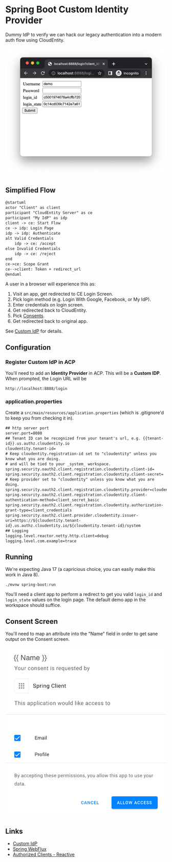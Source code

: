 # Spring Boot Custom Identity Provider

Dummy IdP to verify we can hack our legacy authentication into a modern
auth flow using CloudEntity.

![login screen](./docs/login.png)

## Simplified Flow

```puml
@startuml
actor "Client" as client 
participant "CloudEntity Server" as ce
participant "My IdP" as idp
client -> ce: Start Flow
ce -> idp: Login Page
idp -> idp: Authenticate
alt Valid Credentials
    idp -> ce: /accept
else Invalid Credentials
    idp -> ce: /reject
end
ce->ce: Scope Grant
ce-->client: Token + redirect_url 
@enduml

```

A user in a browser will experience this as:

1. Visit an app, get redirected to CE Login Screen.
2. Pick login method (e.g. Login With Google, Facebook, or My IdP).
3. Enter credentials on login screen.
4. Get redirected back to CloudEntity.
5. Pick [Consents](#consent).
6. Get redirected back to original app.

See [Custom IdP] for details.

## Configuration

### Register Custom IdP in ACP

You'll need to add an **Identity Provider** in ACP. This will be a **Custom IDP**. When prompted, the Login URL will be

```text
http://localhost:8888/login
```

### application.properties

Create a `src/main/resources/application.properties` (which is .gitignore'd to keep you from checking it in).

```properties
## http server port
server.port=8080
## Tenant ID can be recognized from your tenant's url, e.g. {{tenant-id}}.us.authz.cloudentity.io
cloudentity.tenant-id=
# Keep cloudentity.registration-id set to "cloudentity" unless you know what you are doing.
# and will be tied to your _system_ workspace.
spring.security.oauth2.client.registration.cloudentity.client-id=
spring.security.oauth2.client.registration.cloudentity.client-secret=
# Keep provider set to "cloudentity" unless you know what you are doing.
spring.security.oauth2.client.registration.cloudentity.provider=cloudentity
spring.security.oauth2.client.registration.cloudentity.client-authentication-method=client_secret_basic
spring.security.oauth2.client.registration.cloudentity.authorization-grant-type=client_credentials
spring.security.oauth2.client.provider.cloudentity.issuer-uri=https://${cloudentity.tenant-id}.us.authz.cloudentity.io/${cloudentity.tenant-id}/system
## Logging
logging.level.reactor.netty.http.client=debug
logging.level.com.example=trace
```

## Running

We're expecting Java 17 (a capricious choice, you can easily make this work in Java 8).

```shell
./mvnw spring-boot:run
```

You'll need a client app to perform a redirect to get you valid
`login_id` and `login_state` values on the login page. The default demo app
in the workspace should suffice.

## Consent Screen

<a name="consent"></a>
You'll need to map an attribute into the "Name" field in order to get sane output on the
Consent screen.

![Consent Screen](./docs/consent.png)

## Links

- [Custom IdP]
- [Spring WebFlux](https://docs.spring.io/spring-framework/docs/5.3.23/reference/html/web-reactive.html#spring-webflux)
- [Authorized Clients - Reactive](https://docs.spring.io/spring-security/reference/5.7.4/reactive/oauth2/client/authorized-clients.html)

[Custom IdP]: (https://cloudentity.com/developers/howtos/identities/custom-idp/)